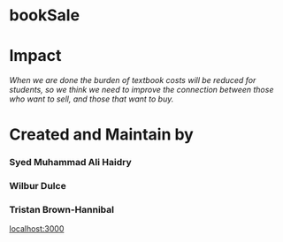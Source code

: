 # bookSale

# Impact

*When we are done the burden of textbook costs will be reduced for students, so we think we need to improve the connection between those who want to sell, and those that want to buy.*

# Created and Maintain by 

### Syed Muhammad Ali Haidry

### Wilbur Dulce

### Tristan Brown-Hannibal

[localhost:3000](localhost:3000)
